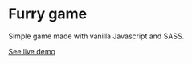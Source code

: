 # Furry game

Simple game made with vanilla Javascript and SASS.

[See live demo](https://rafalcho.github.io/Furry-game/)
